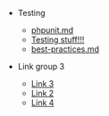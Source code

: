 - Testing       
    - [phpunit.md](phpunit.md) 
    - [Testing stuff!!!](file.md) 
    - [best-practices.md](best-practices.md) 

- Link group 3     
 
    - [Link 3](file.md) 
    - [Link 2](file.md) 
    - [Link 4](file.md) 

